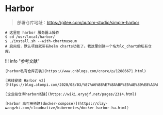 # Harbor

>
> 部署仓库地址：https://gitee.com/autom-studio/simple-harbor

```shell
# 这里在 harbor 服务器上操作
$ cd /usr/local/harbor/
$ ./install.sh --with-chartmuseum
# 启用后，默认项目就带有helm charts功能了。我这里创建一个名为lc_chart的私有仓库。
```

!!! info "参考文献"

    [harbor私有仓库安装](https://www.cnblogs.com/cnsre/p/12886671.html)

    [离线安装 Harbor v2](https://blog.atompi.com/2020/08/03/%E7%A6%BB%E7%BA%BF%E5%AE%89%E8%A3%85%20Harbor%20v2/)

    [企业级仓库harbor搭建](https://wiki.eryajf.net/pages/2314.html)
    
    [Harbor 高可用搭建(docker-compose)](https://clay-wangzhi.com/cloudnative/kubernetes/docker-harbor-ha.html)

